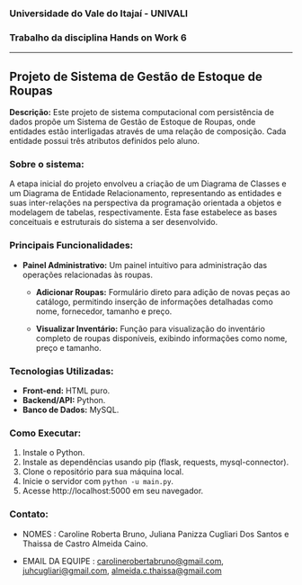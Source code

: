### Universidade do Vale do Itajaí - UNIVALI
### Trabalho da disciplina Hands on Work 6

---

## Projeto de Sistema de Gestão de Estoque de Roupas

**Descrição:** Este projeto de sistema computacional com persistência de dados propõe um Sistema de Gestão de Estoque de Roupas, onde entidades estão interligadas através de uma relação de composição. Cada entidade possui três atributos definidos pelo aluno.

### Sobre o sistema:

A etapa inicial do projeto envolveu a criação de um Diagrama de Classes e um Diagrama de Entidade Relacionamento, representando as entidades e suas inter-relações na perspectiva da programação orientada a objetos e modelagem de tabelas, respectivamente. Esta fase estabelece as bases conceituais e estruturais do sistema a ser desenvolvido.

### Principais Funcionalidades:

- **Painel Administrativo:** Um painel intuitivo para administração das operações relacionadas às roupas.

  - **Adicionar Roupas:** Formulário direto para adição de novas peças ao catálogo, permitindo inserção de informações detalhadas como nome, fornecedor, tamanho e preço.
  
  - **Visualizar Inventário:** Função para visualização do inventário completo de roupas disponíveis, exibindo informações como nome, preço e tamanho.

### Tecnologias Utilizadas:

- **Front-end:** HTML puro.
- **Backend/API:** Python.
- **Banco de Dados:** MySQL.

### Como Executar:

1. Instale o Python.
2. Instale as dependências usando pip (flask, requests, mysql-connector).
3. Clone o repositório para sua máquina local.
4. Inicie o servidor com `python -u main.py`.
5. Acesse http://localhost:5000 em seu navegador.

### Contato:

- NOMES : Caroline Roberta Bruno, Juliana Panizza Cugliari Dos Santos e Thaissa de Castro Almeida Caino.

- EMAIL DA EQUIPE : carolinerobertabruno@gmail.com, juhcugliari@gmail.com, almeida.c.thaissa@gmail.com
